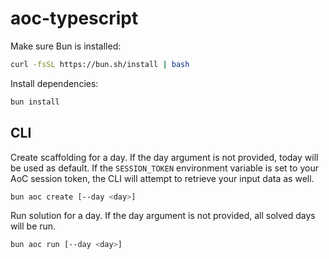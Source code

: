 # aoc-typescript

Make sure Bun is installed:
```bash
curl -fsSL https://bun.sh/install | bash
```

Install dependencies:

```bash
bun install
```

## CLI

Create scaffolding for a day. If the day argument is not provided, today will be used as default. If the `SESSION_TOKEN` environment variable is set to your AoC session token, the CLI will attempt to retrieve your input data as well.
```bash
bun aoc create [--day <day>]
```

Run solution for a day. If the day argument is not provided, all solved days will be run.
```bash
bun aoc run [--day <day>]
```
